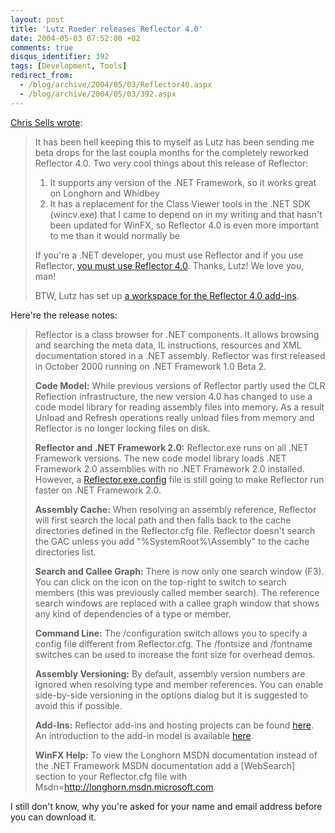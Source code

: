 ```yaml
---
layout: post
title: 'Lutz Roeder releases Reflector 4.0'
date: 2004-05-03 07:52:00 +02
comments: true
disqus_identifier: 392
tags: [Development, Tools]
redirect_from:
  - /blog/archive/2004/05/03/Reflector40.aspx
  - /blog/archive/2004/05/03/392.aspx
---
```


[Chris Sells wrote](http://www.sellsbrothers.com/news/showTopic.aspx?ixTopic=1314):

> It has been hell keeping this to myself as Lutz has been sending me beta drops for the last coupla months for the completely reworked Reflector 4.0. Two very cool things about this release of Reflector:
>
> 1.  It supports any version of the .NET Framework, so it works great on Longhorn and Whidbey
> 2.  It has a replacement for the Class Viewer tools in the .NET SDK (wincv.exe) that I came to depend on in my writing and that hasn't been updated for WinFX, so Reflector 4.0 is even more important to me than it would normally be
>
> If you're a .NET developer, you must use Reflector and if you use Reflector, [you must use Reflector 4.0](http://www.aisto.com/roeder/DotNet/). Thanks, Lutz! We love you, man!
>
> BTW, Lutz has set up [a workspace for the Reflector 4.0 add-ins](http://www.gotdotnet.com/community/workspaces/workspace.aspx?ID=0F5846C3-C7AA-4879-8043-E0F4FC233ADE).

Here're the release notes:

> Reflector is a class browser for .NET components. It allows browsing and searching the meta data, IL instructions, resources and XML documentation stored in a .NET assembly. Reflector was first released in October 2000 running on .NET Framework 1.0 Beta 2.
>
> **Code Model:** While previous versions of Reflector partly used the CLR Reflection infrastructure, the new version 4.0 has changed to use a code model library for reading assembly files into memory. As a result Unload and Refresh operations really unload files from memory and Reflector is no longer locking files on disk.
>
> **Reflector and .NET Framework 2.0:** Reflector.exe runs on all .NET Framework versions. The new code model library loads .NET Framework 2.0 assemblies with no .NET Framework 2.0 installed. However, a [Reflector.exe.config](http://www.aisto.com/roeder/dotnet/Reflector.exe.config) file is still going to make Reflector run faster on .NET Framework 2.0.
>
> **Assembly Cache:** When resolving an assembly reference, Reflector will first search the local path and then falls back to the cache directories defined in the Reflector.cfg file. Reflector doesn't search the GAC unless you add "%SystemRoot%\\Assembly" to the cache directories list.
>
> **Search and Callee Graph:** There is now only one search window (F3). You can click on the icon on the top-right to switch to search members (this was previously called member search). The reference search windows are replaced with a callee graph window that shows any kind of dependencies of a type or member.
>
> **Command Line:** The /configuration switch allows you to specify a config file different from Reflector.cfg. The /fontsize and /fontname switches can be used to increase the font size for overhead demos.
>
> **Assembly Versioning:** By default, assembly version numbers are ignored when resolving type and member references. You can enable side-by-side versioning in the options dialog but it is suggested to avoid this if possible.
>
> **Add-Ins:** Reflector add-ins and hosting projects can be found [here](http://workspaces.gotdotnet.com/reflector). An introduction to the add-in model is available [here](http://www.gotdotnet.com/Community/Workspaces/UploadedHtmlPage.aspx?FileID=f1751793-88aa-4c36-935d-3d4c654d9300).
>
> **WinFX Help:** To view the Longhorn MSDN documentation instead of the .NET Framework MSDN documentation add a [WebSearch] section to your Reflector.cfg file with Msdn=<http://longhorn.msdn.microsoft.com>.

I still don't know, why you're asked for your name and email address before you can download it.

